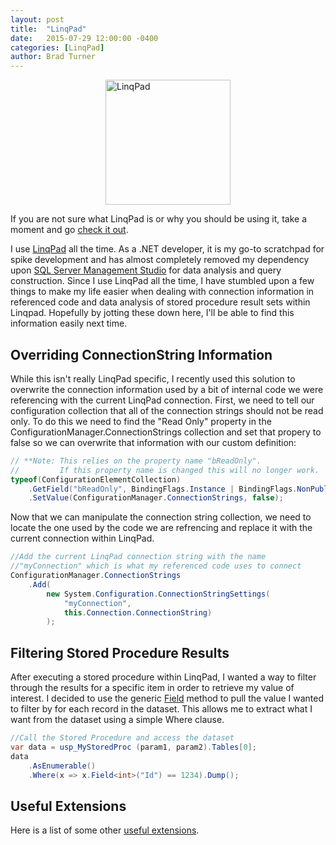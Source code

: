 ```yaml
---
layout: post
title:  "LinqPad"
date:   2015-07-29 12:00:00 -0400
categories: [LinqPad]
author: Brad Turner
---
```


<img src="http://s3.amazonaws.com/uploads.uservoice.com/logo/page/18302/original/LINQPad.png?1265071680" alt="LinqPad" width="200" style="display: block;margin-left: auto;margin-right: auto;" />

If you are not sure what LinqPad is or why you should be using it, take a moment and go [check it out].  

I use [LinqPad] all the time.  As a .NET developer, it is my go-to scratchpad for spike development and has almost completely removed my dependency upon [SQL Server Management Studio] for data analysis and query construction.  Since I use LinqPad all the time, I have stumbled upon a few things to make my life easier when dealing with connection information in referenced code and data analysis of stored procedure result sets within Linqpad.  Hopefully by jotting these down here, I'll be able to find this information easily next time.  

Overriding ConnectionString Information
------------

While this isn't really LinqPad specific, I recently used this solution to overwrite the connection information used by a bit of internal code we were referencing with the current LinqPad connection.  First, we need to tell our configuration collection that all of the connection strings should not be read only.  To do this we need to find the "Read Only" property in the ConfigurationManager.ConnectionStrings collection and set that propery to false so we can overwrite that information with our custom definition:

```c#
// **Note: This relies on the property name "bReadOnly".  
// 		   If this property name is changed this will no longer work.
typeof(ConfigurationElementCollection)
	.GetField("bReadOnly", BindingFlags.Instance | BindingFlags.NonPublic)
	.SetValue(ConfigurationManager.ConnectionStrings, false); 
```

Now that we can manipulate the connection string collection, we need to locate the one used by the code we are refrencing and replace it with the current connection within LinqPad.

```c#
//Add the current LinqPad connection string with the name 
//"myConnection" which is what my referenced code uses to connect
ConfigurationManager.ConnectionStrings
	.Add(
		new System.Configuration.ConnectionStringSettings(
			"myConnection", 
			this.Connection.ConnectionString)
		);
```

Filtering Stored Procedure Results
------------

After executing a stored procedure within LinqPad, I wanted a way to filter through the results for a specific item in order to retrieve my value of interest.  I decided to use the generic [Field] method to pull the value I wanted to filter by for each record in the dataset.  This allows me to extract what I want from the dataset using a simple Where clause.

```c#
//Call the Stored Procedure and access the dataset
var data = usp_MyStoredProc (param1, param2).Tables[0];
data
	.AsEnumerable()
	.Where(x => x.Field<int>("Id") == 1234).Dump();
```

Useful Extensions
------------

Here is a list of some other [useful extensions].

[SQL Server Management Studio]: https://msdn.microsoft.com/en-us/library/ms174173.aspx
[useful extensions]: http://stackoverflow.com/a/3562160
[check it out]: https://www.linqpad.net
[LinqPad]: https://www.linqpad.net
[Field]: https://msdn.microsoft.com/en-us/library/bb386916(v=vs.110).aspx
